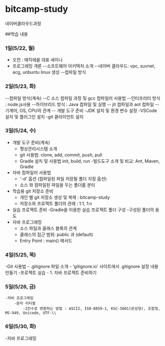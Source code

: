 # bitcamp-study
네이버클라우드과정


##학습 내용

### 1일(5/22, 월)

- 오전 : 매직에꼴 대표 세미나
- 프로그래밍 개론
  --소프트웨어 아키텍처 소개
  --네이버 클라우드: vpc, suvnet, acg, unbuntu linux  생성
  --컴파일 방식

### 2일(5/23, 화)

--컴파일 방식(계속)
 --C 소스 컴파일 과정 및 gcc 컴파일러 사용법
 --인터프리터 방식 : node.js사용
 --하이브리드 방식 : Java 컴파일 및 실행
-- jit 컴파일과 aot 컴파일
-- 기계어, OS, CPU의 관계
-- 개발 도구 준비
  -JDK 설치 및 환경 변수 설정
  -VSCode 설치 및 플러그인 설치
  -git 클라이언트 설치

### 3일(5/24, 수)
  - 개발 도구 준비(계속)
    - 형상관리시스템 소개
    - git 사용법: clone, add, commit, push, pull
    - Gradle 설치 및 사용법 init, build, run
      -빌드도구 소개 및 비교: Ant, Maven, Gradle
  - 자바 컴파일러 사용법
    - '-d' 옵션 (컴파일된 파일 저장될 폴더 지정 옵션)
    - 소스 와 컴파일된 파일을 두는 폴더를 분리
  - 학습용  git 저장소 준비
    - 개인 별 git 저장소 생성 및 복제 : bitcamp-study
    - 저장소와 프로젝트 폴더의 관례 : 1:1, 1:n 
  - 실습 프로젝트 준비
    -Gradle을 이용한 실습 프로젝트 폴더 구성
    -구성된 폴더의 용도
  - 자바 프로그래밍
    - 소스 파일과 클래스 블록의 관계
    - 클래스의 접근 범위: public 과 (default)
    - Entry Point : main() 메서드

### 4일(5/25, 목)
  -Git 사용법
    - .gitignore 파일 소개
    - 'gitignore.io' 사이트에서 .gitignore 설정 내용 만들기
  -프로젝트 실습
    - 1. 자바 프로젝트 준비하기

### 5일(5/26, 금)
	-자바 프로그래밍
		-문자 리터럴
			-2진수로 변환하는 방법 : ASCII, ISO-8859-1, KSC-5601(완성형), 조합형, MS-949, Unicode, UTF-\\

### 6일(5/30, 화)
-자바 프로그래밍